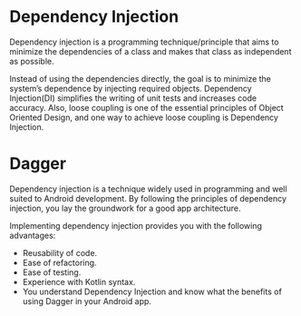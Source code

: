# Dependency Injection

Dependency injection is a programming technique/principle that aims to minimize the dependencies of a class and makes that class as independent as possible.

Instead of using the dependencies directly, the goal is to minimize the system’s dependence by injecting required objects. Dependency Injection(DI) simplifies the writing of unit tests and increases code accuracy. Also, loose coupling is one of the essential principles of Object Oriented Design, and one way to achieve loose coupling is Dependency Injection.

# Dagger

Dependency injection is a technique widely used in programming and well suited
to Android development. By following the principles of dependency injection, you
lay the groundwork for a good app architecture.

Implementing dependency injection provides you with the following advantages:
* Reusability of code.
* Ease of refactoring.
* Ease of testing.
* Experience with Kotlin syntax.
* You understand Dependency Injection and know what the benefits of using Dagger in your Android app.
